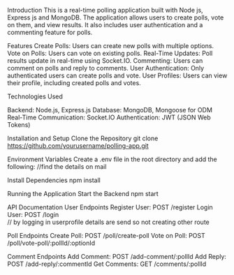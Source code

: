Introduction
This is a real-time polling application built with Node js, Express js and MongoDB. The application allows users to create polls, vote on them, and view results. It also includes user authentication and a commenting feature for polls.

Features
Create Polls: Users can create new polls with multiple options.
Vote on Polls: Users can vote on existing polls.
Real-Time Updates: Poll results update in real-time using Socket.IO.
Commenting: Users can comment on polls and reply to comments.
User Authentication: Only authenticated users can create polls and vote.
User Profiles: Users can view their profile, including created polls and votes.

Technologies Used

Backend: Node.js, Express.js
Database: MongoDB, Mongoose for ODM
Real-Time Communication: Socket.IO
Authentication: JWT (JSON Web Tokens)

Installation and Setup
Clone the Repository
git clone https://github.com/yourusername/polling-app.git

Environment Variables
Create a .env file in the root directory and add the following:
//find the details on mail

Install Dependencies
npm install

Running the Application
Start the Backend
npm start

API Documentation
User Endpoints
Register User: POST /register
Login User: POST /login  
// by logging in userprofile details are send so not creating other route

Poll Endpoints
Create Poll: POST /poll/create-poll
Vote on Poll: POST /poll/vote-poll/:pollId/:optionId

Comment Endpoints
Add Comment: POST /add-comment/:pollId
Add Reply: POST /add-reply/:commentId
Get Comments: GET /comments/:pollId
